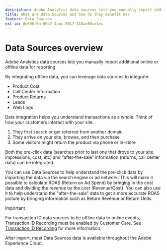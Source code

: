 ```yaml
---
description: Adobe Analytics data sources lets you manually import additional online or offline data for reporting.
title: What are Data Sources and how do they benefit me?
feature: Data Sources
exl-id: 8e695f0a-06b7-4aac-8917-318ae80ce1ec
---
```

# Data Sources overview

Adobe Analytics data sources lets you manually import additional online or offline data for reporting.

By integrating offline data, you can leverage data sources to integrate:

* Product Cost 
* Call Center Information 
* Product Returns 
* Leads 
* Web Logs 

Data integration helps you understand transactions as a whole. Think of how your customers interact with your site.

1. They first search or get referred from another domain 
1. They arrive on your site, browse, and then purchase 
1. Some visitors might return the product via phone or in-store

Both the pre-click data (searches prior to last one that drove to your site, impressions, cost, etc) and "after-the-sale" information (returns, call center data) can be integrated.

You can use Data Sources to help understand the pre-click data by importing the data via the search engine or ad network. This will make it possible to calculate ROAS (Return on Ad Spend) by bringing in the cost data and dividing the revenue by the cost (Revenue/Cost). You can also use it to help understand the "after-the-sale" data to get a more accurate ROAS picture by bringing information such as Return Revenue or Return Units.

>[!IMPORTANT]
>
>For transaction ID data sources to tie offline data to online events, Transaction ID Recording must be enabled by Customer Care. See [Transaction ID Recording](/help/import/c-data-sources/datasrc-integrating-offline-data.md#section_30D6D47AEC0F4A36B87EBFE4C858F20C) for more information.

After import, most Data Sources data is available throughout the Adobe Experience Cloud.
